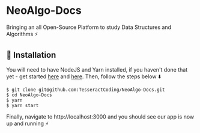 # NeoAlgo-Docs

Bringing an all Open-Source Platform to study Data Structures and Algorithms ⚡

## 🔧 Installation

You will need to have NodeJS and Yarn installed, if you haven't done that yet - get started  [here](https://nodejs.org/en/download/) and [here](https://yarnpkg.com/lang/en/docs/install/). Then, follow the steps below ⬇️

```
$ git clone git@github.com:TesseractCoding/NeoAlgo-Docs.git
$ cd NeoAlgo-Docs
$ yarn
$ yarn start
```
Finally, navigate to http://localhost:3000 and you should see our app is now up and running ⚡
